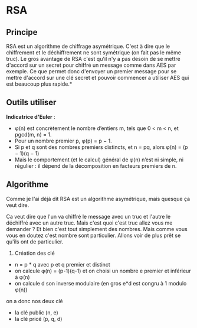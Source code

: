 # RSA

## Principe

RSA est un algorithme de chiffrage asymétrique. C'est à dire que le chiffrement et le déchiffrement ne sont symétrique (on fait pas le même truc). Le gros avantage de RSA c'est qu'il n'y a pas desoin de se mettre d'accord sur un secret pour chiffré un message comme dans AES par exemple. Ce que permet donc d'envoyer un premier message pour se mettre d'accord sur une clé secret et pouvoir commencer a utiliser AES qui est beaucoup plus rapide.\*

## Outils utiliser

**Indicatrice d'Euler** :

- φ(n) est concrètement le nombre d’entiers m, tels que 0 < m < n, et
  pgcd(m, n) = 1.
- Pour un nombre premier p, φ(p) = p − 1.
- Si p et q sont des nombres premiers distincts, et n = pq, alors φ(n) = (p − 1)(q − 1)
- Mais le comportement (et le calcul) général de φ(n) n’est ni simple, ni régulier : il dépend
  de la décomposition en facteurs premiers de n.

## Algorithme

Comme je l'ai déjà dit RSA est un algorithme asymétrique, mais quesque ça veut dire.

Ca veut dire que l'un va chiffré le message avec un truc et l'autre le déchiffré avec un autre truc.
Mais c'est quoi c'est truc allez vous me demander ?
Et bien c'est tout simplement des nombres. Mais comme vous vous en doutez c'est nombre sont particulier.
Allons voir de plus prêt se qu'ils ont de particulier.

1. Création des clé

- n = p \* q avec p et q premier et distinct
- on calcule φ(n) = (p-1)(q-1) et on choisi un nombre e premier et inférieur à φ(n)
- on calcule d son inverse modulaire (en gros e\*d est congru à 1 modulo φ(n))

on a donc nos deux clé

- la clé public (n, e)
- la clé pricé (p, q, d)
